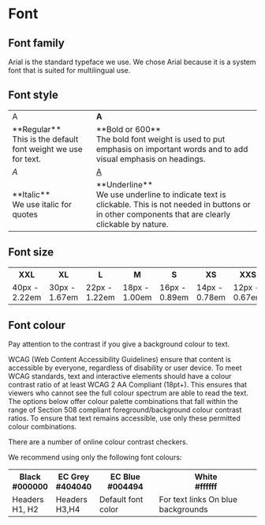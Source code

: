 # Font

## Font family

Arial is the standard typeface we use. We chose Arial because it is a system font that is suited for multilingual use.

## Font style

<table class="ecl-table">
  <tr>
    <td>A</td>
    <td><strong>A</strong></td>
  </tr>
  <tr>
    <td>**Regular** <br/> This is the default font weight we use for text.</td>
    <td>**Bold or 600** <br/> The bold font weight is used to put emphasis on important words and to add visual emphasis on headings.</td>
  </tr>
  <tr>
    <td><i>A</i></td>
    <td><u>A</u></td>
  </tr>
  <tr>
    <td>**Italic** <br/> We use italic for quotes</td>
    <td>**Underline** <br/> We use underline to indicate text is clickable. This is not needed in buttons or in other components that are clearly clickable by nature.</td>
  </tr>
</table>

## Font size

<table class="ecl-table">
  <tr>
    <th>XXL</th>
    <th>XL</th>
    <th>L</th>
    <th>M</th>
    <th>S</th>
    <th>XS</th>
    <th>XXS</th>
  </tr>
  <tr>
    <td>40px - 2.22em</td>
    <td>30px - 1.67em</td>
    <td>22px - 1.22em</td>
    <td>18px - 1.00em</td>
    <td>16px - 0.89em</td>
    <td>14px - 0.78em</td>
    <td>12px - 0.67em</td>
  </tr>
</table>

## Font colour

Pay attention to the contrast if you give a background colour to text.

WCAG (Web Content Accessibility Guidelines) ensure that content is accessible by everyone, regardless of disability or user device. To meet WCAG standards, text and interactive elements should have a colour contrast ratio of at least WCAG 2 AA Compliant (18pt+). This ensures that viewers who cannot see the full colour spectrum are able to read the text. The options below offer colour palette combinations that fall within the range of Section 508 compliant foreground/background colour contrast ratios. To ensure that text remains accessible, use only these permitted colour combinations.

There are a number of online colour contrast checkers.

We recommend using only the following font colours:

<table class="ecl-table">
  <tr>
    <th>Black <br/> #000000</th>
    <th>EC Grey <br/> #404040</th>
    <th>EC Blue <br/> #004494</th>
    <th>White <br/> #ffffff</th>
  </tr>
  <tr>
    <td>Headers <br/> H1, H2</td>
    <td>Headers <br/> H3,H4</td>
    <td>Default font color</td>
    <td>For text links	On blue backgrounds</td>
  </tr>
</table>

